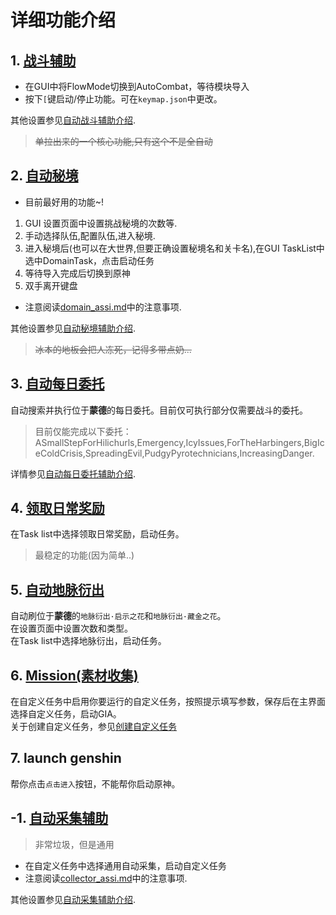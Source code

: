 # 详细功能介绍

## 1. [战斗辅助](./combat_assi.md)

- 在GUI中将FlowMode切换到AutoCombat，等待模块导入
- 按下`[`键启动/停止功能。可在`keymap.json`中更改。

其他设置参见[自动战斗辅助介绍](./combat_assi.md).

> ~~单拉出来的一个核心功能,只有这个不是全自动~~

## 2. [自动秘境](./domain_assi.md)

- 目前最好用的功能~!

1. GUI 设置页面中设置挑战秘境的次数等.
2. 手动选择队伍,配置队伍,进入秘境.
3. 进入秘境后(也可以在大世界,但要正确设置秘境名和关卡名),在GUI TaskList中选中DomainTask，点击启动任务
4. 等待导入完成后切换到原神
5. 双手离开键盘

- 注意阅读[domain_assi.md](./domain_assi.md)中的注意事项.

其他设置参见[自动秘境辅助介绍](./domain_assi.md).

> ~~冰本的地板会把人冻死，记得多带点奶...~~

## 3. [自动每日委托](./commission_assi.md)

自动搜索并执行位于**蒙德**的每日委托。目前仅可执行部分仅需要战斗的委托。

> 目前仅能完成以下委托：ASmallStepForHilichurls,Emergency,IcyIssues,ForTheHarbingers,BigIceColdCrisis,SpreadingEvil,PudgyPyrotechnicians,IncreasingDanger.

详情参见[自动每日委托辅助介绍](./commission_assi.md).

## 4. [领取日常奖励](./claim_reward.md)

在Task list中选择领取日常奖励，启动任务。  
> 最稳定的功能(因为简单..)

## 5. [自动地脉衍出](./ley_line_ourcrop.md)
自动刷位于**蒙德**的`地脉衍出·启示之花`和`地脉衍出·藏金之花`。  
在设置页面中设置次数和类型。  
在Task list中选择地脉衍出，启动任务。

## 6. [Mission(素材收集)](./mission.md)
在自定义任务中启用你要运行的自定义任务，按照提示填写参数，保存后在主界面选择自定义任务，启动GIA。  
关于创建自定义任务，参见[创建自定义任务](./dev/mission.md)

## 7. launch genshin

帮你点击`点击进入`按钮，不能帮你启动原神。

## -1. [自动采集辅助](./collector_assi.md)
> 非常垃圾，但是通用  

- 在自定义任务中选择通用自动采集，启动自定义任务
- 注意阅读[collector_assi.md](./collector_assi.md)中的注意事项.

其他设置参见[自动采集辅助介绍](./collector_assi.md).